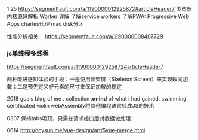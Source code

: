 1.25
https://segmentfault.com/a/1190000012925872#articleHeader7
浏览器内核源码解析
Worker 详解
了解service workers
了解PWA: Progressive Web Apps
charles代理
mac disk分区

性能分析相关：
https://segmentfault.com/a/1190000008407729

### js单线程多线程
https://segmentfault.com/a/1190000012925872#articleHeader7


两种改进感知体验的手段：一是使用骨架屏（Skeleton Screen）来实现瞬间加载；二是预先定义好元素的尺寸来保证加载的稳定


2018 goals
blog of me .
collection **xmind** of what i had gained.
swimming certificated
violin
webAssembly将其他编程语言转成JS的技术

0307
保持tabs吸顶，只需在请求接口后对数据做处理.

0614
http://hcysun.me/vue-design/art/5vue-merge.html